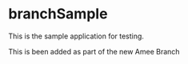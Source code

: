 # branchSample
This is the sample application for testing.

This is been added as part of the new Amee Branch


